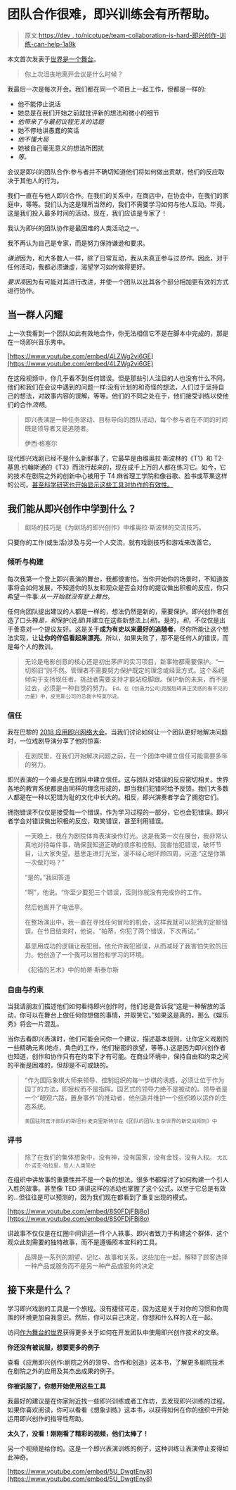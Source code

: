 # 团队合作很难，即兴训练会有所帮助。

> 原文:[https://dev . to/nicotupe/team-collaboration-is-hard-即兴创作-训练-can-help-1a9k](https://dev.to/nicotupe/team-collaboration-is-hard-improvisation-training-can-help-1a9k)

本文首次发表于[世界是一个舞台](http://theworldasastage.com/team-collaboration-is-hard-improvisation-training-can-help/)。

> 你上次沮丧地离开会议是什么时候？

我最后一次是每次开会。我们都在同一个项目上一起工作，但都是一样的:

*   他不能停止说话
*   她总是在我们开始之前就批评新的想法和微小的细节
*   *他带来了与最初议程无关的话题*
*   她不停地讲愚蠢的笑话
*   *他不懂大局*
*   她被自己毫无意义的想法所困扰
*   *等。*

会议是即兴的团队合作:参与者并不确切知道他们将如何做出贡献，他们的反应取决于其他人的行为。

我们一直在与他人即兴合作。在我们的关系中，在商店中，在协会中，在我们的家庭中，等等。我们认为这是理所当然的，我们不需要学习如何与他人互动。毕竟，这是我们投入最多时间的活动。现在，我们应该是专家了！

我认为即兴的团队协作是最困难的人类活动之一。

我不再认为自己是专家，而是努力保持谦逊和要求。

*谦逊*因为，和大多数人一样，除了日常互动，我从未真正参与过*协作*。因此，对于任何活动，我都必须谦虚，渴望学习如何做得更好。

*要求高*因为有可能对其进行改进，并使一个团队以比其各个部分相加更有效的方式进行协作。

## 当一群人闪耀

上一次我看到一个团队如此有效地合作，你无法相信它不是在脚本中完成的，那是在一场即兴音乐秀中。

[https://www.youtube.com/embed/4LZWg2vi6GE](https://www.youtube.com/embed/4LZWg2vi6GE)

在这段视频中，你几乎看不到任何错误。但是那些引人注目的人也没有什么不同，他们和我们在会议中遇到的问题一样:没有计划的和奇怪的想法，人们过于坚持自己的想法，对故事内容的误解，等等。他们的不同之处在于，他们接受训练以使他们的合作*流畅*。

> 即兴表演是一种任务驱动、目标导向的团队活动，每个参与者在不同的时间既是领导者又是追随者。
> 
> 伊西·格塞尔

现代即兴戏剧已经不是什么新鲜事了，它最早是由维奥拉·斯波林的《T1》和 T2·基思·约翰斯通的《T3》而流行起来的，现在成千上万的人都在练习它。如今，它的技术在剧院之外的创新中心被用于 T4 麻省理工学院和像谷歌、脸书或苹果这样的公司。[甚至科学研究也开始显示这些工具对协作的有效性。](https://scholar.google.fr/scholar?hl=fr&as_sdt=0%2C5&q=theater+improvisation&btnG=)

## 我们能从即兴创作中学到什么？

> 剧场的技巧是《为剧场的即兴创作》中维奥拉·斯波林的交流技巧。

只要你的工作(或生活)涉及与另一个人交流，就有戏剧技巧和游戏来改善它。

### 倾听与构建

每次我第一个登上即兴表演的舞台，我都很害怕。当你开始你的场景时，不知道故事将会如何发展，不知道你的队友和观众是否会对你的提议做出积极的反应，你只希望一件事:*从一开始就没有登上舞台*。

任何向团队提出建议的人都是一样的，想法仍然是新的，需要保护。即兴创作者创造了口头禅*是，和*保护(说*是*)并建立在这些新想法上(*和*)。是的，*和*，不仅仅是出于善意对一个提议友好。这是关于**成为有史以来最好的追随者**，尽你所能让这个想法实现，让**让你的伴侣看起来漂亮**。所以，如果失败了，那不是任何人的错误，而是每个人的教训。

> 无论是电影创意的核心还是初出茅庐的实习项目，新事物都需要保护。“一切照旧”则不然。管理者不需要努力保护既定的理念或经营方式。这个系统倾向于支持现任者。挑战者需要支持才能站稳脚跟。保护新的未来，而不是过去，必须是一种自觉的努力。
> <small>Ed。在《创造力公司:克服阻碍真正灵感的看不见的力量》中，皮克斯公司的总裁卡特莫尔说。</small>

### 信任

我在巴黎的 [2018 应用即兴网络大会](http://appliedimprovisation.network/events/2018-paris/)。当我们讨论如何让一个团队更好地解决问题时，一位戏剧导演分享了他的惊喜:

> 在剧院里，在我们开始解决问题之前，在一个团体中建立信任可能需要多年的努力。

即兴表演的一个难点是在团队中建立信任。这与团队对错误的反应密切相关。世界各地的教育系统都是由同样的理念形成的，即当我们犯错时给予反馈。我们大多数人都是在一种以犯错为耻的文化中长大的。相反，即兴演奏者学会了拥抱它们。

拥抱错误不仅仅是接受每一个错误。作为学习过程的一部分，它也会犯错误。即兴者学会对错误做出积极的反应，取笑错误，甚至利用错误。

> 一天晚上，我在为剧院体育表演操作灯光。这是我第一次在展台，我非常认真地对待每件事，确保我知道正确的顺序和控制。我害怕犯错误，破坏节目，让大家失望。基思走进灯光室，漫不经心地环顾四周，问道:“这是你第一次做灯吗？”
> 
> “是的。”我回答道
> 
> “啊”，他说。“你至少要犯三个错误，否则你就没有完成你的工作。
> 
> 然后他离开了电话亭。
> 
> 在整场演出中，我一直在寻找任何冒险的机会，这样我就可以犯我的定额错误。在节目结束时，他说，“帕蒂，你犯了两个错误，下次再试。”
> 
> 基思用成功的逻辑让我犯错。他允许我犯错误，从而减轻了我害怕失败的压力。他创造了一个我可以冒险和学习的环境。
> 
> 《犯错的艺术》中的帕蒂·斯泰尔斯

### 自由与约束

当我请朋友们描述他们如何看待即兴创作时，他们总是告诉我“这是一种解放的活动，你可以在舞台上做任何你想做的事情，并取笑它。”如果这是真的，那么《娱乐秀》将会一片混乱。

当你去看即兴表演时，他们可能会问你一个建议，描述基本规则，让你定义戏剧的一些精确元素(地点，角色的工作，他们秘密的欲望，等等。).这是因为即兴创作者也知道，创作和协作只有在约束下才有可能。在商业环境中，保持自由和约束之间的平衡是困难的，但却是不可或缺的。

> “作为国际象棋大师来领导、控制组织的每一步棋的诱惑，必须让位于作为园丁的方法，即授权而不是指挥。园艺式的领导力绝不是被动的。领导者是一个“眼观六路，置身事外”的推动者，他创造并维护一个组织赖以运作的生态系统。
> 
> <small>美国驻阿富汗部队的斯坦利·麦克里斯特尔在《团队的团队:复杂世界的新交战规则》中</small>

### 评书

> 除了在我们的集体想象中，没有神，没有国家，没有金钱，没有人权。
> <small>尤瓦尔·诺亚·哈拉里，智人:人类简史</small>

在组织中讲故事的重要性并不是一个新的想法。很多书都探讨了如何构建一个引人入胜的故事。甚至像 TED 演讲这样的活动也掌握了这个公式，以至于它总是有效的...但往往是可以预测的，因为我们现在都看到了重复出现的模式。

[https://www.youtube.com/embed/8S0FDjFBj8o](https://www.youtube.com/embed/8S0FDjFBj8o)

讲故事不仅仅是在红圈中间讲述一件个人轶事。即兴者致力于构建这个群体、这个观众此刻需要的独特故事，而不是遵循照本宣科的工具。

> 品牌是一系列的期望、记忆、故事和关系，这些加在一起，解释了顾客选择一种产品或服务而不是另一种产品或服务的决定

## 接下来是什么？

学习即兴戏剧的工具是一个旅程。没有捷径可走，因为这是关于对你的习惯和你周围的环境更加自我意识。然后，你可以自己决定，你想和什么样的人在一起。

访问[作为舞台的世界](http://theworldasastage.com/)获得更多关于如何在开发团队中使用即兴创作技术的文章。

**你还没有被说服，想要更多的例子**

查看《应用即兴创作:剧院之外的领导、合作和创造》这本书，了解更多剧院技术在剧院之外的应用及其杰出成果的例子。

**你被说服了，你想开始使用这些工具**

我最好的建议是在你家附近找一些即兴训练或者工作坊，去发现即兴训练的过程。如果你喜欢阅读，你可以看看《想象训练》这本书，以获得如何在你的组织中开始运用即兴创作的指导性帮助。

**太久了，没看！刚刚看了精彩的视频，他们太棒了！**

另一个视频是给你的。这是一个即兴表演训练的例子，这种训练让表演停止变得如此神奇。

[https://www.youtube.com/embed/5U_DwgtEny8](https://www.youtube.com/embed/5U_DwgtEny8)